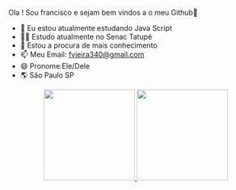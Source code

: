 Ola ! Sou francisco e sejam bem vindos a o meu Github👋



- 🌱 Eu estou atualmente estudando Java Script
- 👨‍🎓 Estudo atualmente no Senac Tatupé
- 🤔 Estou a procura de mais conhecimento 
- 📫 Meu Email: fvieira340@gmail.com
- 😄 Pronome:Ele/Dele
- 🌎 São Paulo SP 
 
 
 <div align="center">
  <a href="https://github.com/Francisvieira">
  <img height="180em" src="https://github-readme-stats.vercel.app/api?username=Francisvieira&show_icons=true&theme=synthwave&include_all_commits=true&count_private=true"/>
  <img height="180em" src="https://github-readme-stats.vercel.app/api/top-langs/?username=Francisvieira&layout=compact&langs_count=7&theme=synthwave"/>
</div>

  
  ##
 

 
 
</div>
